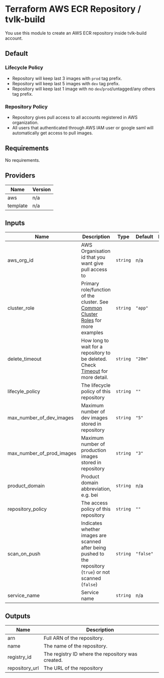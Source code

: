 # Terraform AWS ECR Repository / tvlk-build
You use this module to create an AWS ECR repository inside tvlk-build account.

## Default

### Lifecycle Policy

* Repository will keep last 3 images with `prod` tag prefix.
* Repository will keep last 5 images with `dev` tag prefix.
* Repository will keep last 1 image with no `dev`/`prod`/untagged/any others tag prefix.

### Repository Policy

* Repository gives pull access to all accounts registered in AWS organization. 
* All users that authenticated through AWS IAM user or google saml will automatically get access to pull images.

<!-- BEGINNING OF PRE-COMMIT-TERRAFORM DOCS HOOK -->
## Requirements

No requirements.

## Providers

| Name | Version |
|------|---------|
| aws | n/a |
| template | n/a |

## Inputs

| Name | Description | Type | Default | Required |
|------|-------------|------|---------|:--------:|
| aws\_org\_id | AWS Organisation id that you want give pull access to | `string` | n/a | yes |
| cluster\_role | Primary role/function of the cluster. See [Common Cluster Roles](https://29022131.atlassian.net/l/c/53iwUAPw) for more examples | `string` | `"app"` | no |
| delete\_timeout | How long to wait for a repository to be deleted. Check [Timeout](https://www.terraform.io/docs/configuration/resources.html#timeouts) for more detail. | `string` | `"20m"` | no |
| lifecyle\_policy | The lifecycle policy of this repository | `string` | `""` | no |
| max\_number\_of\_dev\_images | Maximum number of dev images stored in repository | `string` | `"5"` | no |
| max\_number\_of\_prod\_images | Maximum number of production images stored in repository | `string` | `"3"` | no |
| product\_domain | Product domain abbreviation, e.g. bei | `string` | n/a | yes |
| repository\_policy | The access policy of this repository | `string` | `""` | no |
| scan\_on\_push | Indicates whether images are scanned after being pushed to the repository (`true`) or not scanned (`false`) | `string` | `"false"` | no |
| service\_name | Service name | `string` | n/a | yes |

## Outputs

| Name | Description |
|------|-------------|
| arn | Full ARN of the repository. |
| name | The name of the repository. |
| registry\_id | The registry ID where the repository was created. |
| repository\_url | The URL of the repository |

<!-- END OF PRE-COMMIT-TERRAFORM DOCS HOOK -->